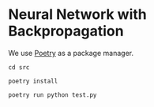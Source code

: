 # Neural Network with Backpropagation

We use [Poetry](https://python-poetry.org/docs/basic-usage/) as a package manager.

`cd src`

`poetry install`

`poetry run python test.py`
